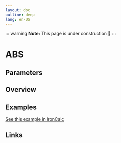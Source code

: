```yaml
---
layout: doc
outline: deep
lang: en-US
---
```


::: warning
**Note:** This page is under construction 🚧
:::

# ABS

## Parameters

## Overview

## Examples

[See this example in IronCalc](https://app.ironcalc.com/?filename=abs)

## Links